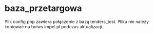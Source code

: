 # baza_przetargowa

Plik config.php zawiera połączenie z bazą tenders_test. Pliku nie należy kopiować na boiws.impel.pl podczas aktualizacji. 
